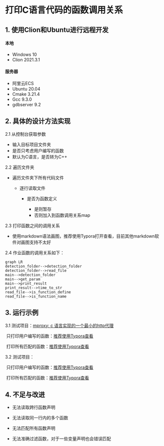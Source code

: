 # 打印C语言代码的函数调用关系

## 1. 使用Clion和Ubuntu进行远程开发

#### 本地

- Windows 10
- Clion 2021.3.1


#### 服务器

- 阿里云ECS
- Ubuntu 20.04
- Cmake 3.21.4
- Gcc 9.3.0
- gdbserver 9.2

## 2. 具体的设计方法实现

2.1 从控制台获取参数

- 输入目标项目文件夹
- 是否只考虑用户编写的函数
- 默认为C语言，是否转为C++

2.2 遍历文件夹

- 遍历文件夹下所有代码文件

    - 逐行读取文件

        - 是否为函数定义

            - 是则暂存
            - 否则加入到函数调用关系map

2.3 打印函数之间的调用关系

- 使用markdown语法画图，推荐使用Typora打开查看，目前其他markdown软件对画图支持不太好

2.4 作业函数的调用关系如下：

```mermaid
graph LR
detection_folder-->detection_folder
detection_folder-->read_file
main-->detection_folder
main-->get_param
main-->print_result
print_result-->time_to_str
read_file-->is_function_define
read_file-->is_function_name
```



## 3. 运行示例

3.1 测试项目：[mproxy: c 语言实现的一个最小的http代理](./Testing/mproxy-master)

​	只打印用户编写的函数：[推荐使用Typora查看](./Testing/mproxy-master函数调用关系(仅用户编写的函数).md)

​	打印所有匹配的函数：[推荐使用Typora查看](./Testing/mproxy-master函数调用关系.md)

3.2 测试项目：[](./Testing/C-Language-Games-master)

​	只打印用户编写的函数：[推荐使用Typora查看](./Testing/C-Language-Games-master函数调用关系(仅用户编写函数).md)

​	打印所有匹配的函数：[推荐使用Typora查看](./Testing/C-Language-Games-master函数调用关系.md)

## 4. 不足与改进

+ 无法读取跨行函数声明

+ 无法读取同一行内的多个函数

+ 无法匹配所有函数声明

+ 无法准确过滤函数，对于一些变量声明也会错误匹配

